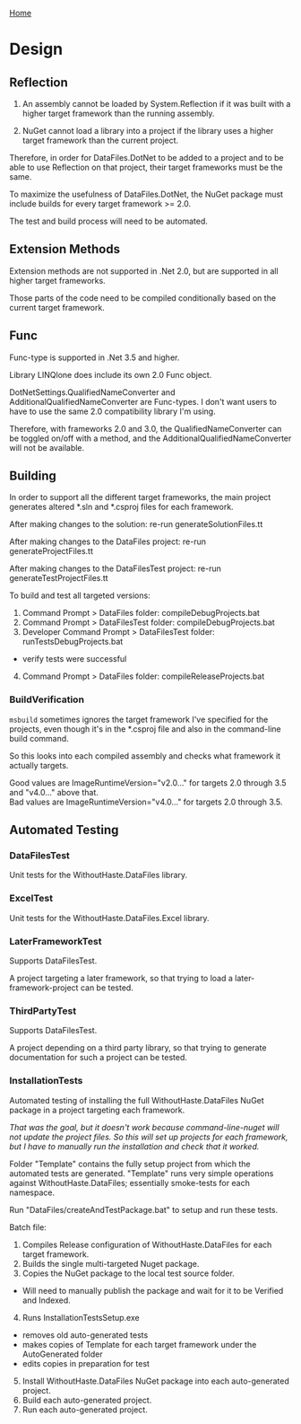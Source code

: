 [Home](README.md)

# Design

## Reflection

1) An assembly cannot be loaded by System.Reflection if it was built with a higher target framework than the running assembly.

2) NuGet cannot load a library into a project if the library uses a higher target framework than the current project.

Therefore, in order for DataFiles.DotNet to be added to a project and to be able to use Reflection on that project, their target frameworks must be the same.

To maximize the usefulness of DataFiles.DotNet, the NuGet package must include builds for every target framework >= 2.0.

The test and build process will need to be automated.

## Extension Methods

Extension methods are not supported in .Net 2.0, but are supported in all higher target frameworks.

Those parts of the code need to be compiled conditionally based on the current target framework.

## Func

Func-type is supported in .Net 3.5 and higher.

Library LINQlone does include its own 2.0 Func object.

DotNetSettings.QualifiedNameConverter and AdditionalQualifiedNameConverter are Func-types. I don't want users to have to use the same 2.0 compatibility library I'm using.

Therefore, with frameworks 2.0 and 3.0, the QualifiedNameConverter can be toggled on/off with a method, and the AdditionalQualifiedNameConverter will not be available.

## Building

In order to support all the different target frameworks, the main project generates altered *.sln and *.csproj files for each framework.

After making changes to the solution: re-run generateSolutionFiles.tt

After making changes to the DataFiles project: re-run generateProjectFiles.tt

After making changes to the DataFilesTest project: re-run generateTestProjectFiles.tt

To build and test all targeted versions:  
1) Command Prompt > DataFiles folder: compileDebugProjects.bat  
2) Command Prompt > DataFilesTest folder: compileDebugProjects.bat  
3) Developer Command Prompt > DataFilesTest folder: runTestsDebugProjects.bat  
- verify tests were successful  
4) Command Prompt > DataFiles folder: compileReleaseProjects.bat  

### BuildVerification

`msbuild` sometimes ignores the target framework I've specified for the projects, even though it's in the *.csproj file and also in the command-line build command.

So this looks into each compiled assembly and checks what framework it actually targets.

Good values are ImageRuntimeVersion="v2.0..." for targets 2.0 through 3.5 and "v4.0..." above that.  
Bad values are ImageRuntimeVersion="v4.0..." for targets 2.0 through 3.5.

## Automated Testing

### DataFilesTest

Unit tests for the WithoutHaste.DataFiles library.

### ExcelTest

Unit tests for the WithoutHaste.DataFiles.Excel library.

### LaterFrameworkTest

Supports DataFilesTest.

A project targeting a later framework, so that trying to load a later-framework-project can be tested.

### ThirdPartyTest

Supports DataFilesTest.

A project depending on a third party library, so that trying to generate documentation for such a project can be tested.

### InstallationTests

Automated testing of installing the full WithoutHaste.DataFiles NuGet package in a project targeting each framework.

_That was the goal, but it doesn't work because command-line-nuget will not update the project files. So this will set up projects for each framework, but I have to manually run the installation and check that it worked._

Folder "Template" contains the fully setup project from which the automated tests are generated. "Template" runs very simple operations against WithoutHaste.DataFiles; essentially smoke-tests for each namespace.

Run "DataFiles/createAndTestPackage.bat" to setup and run these tests.

Batch file:  
1) Compiles Release configuration of WithoutHaste.DataFiles for each target framework.  
2) Builds the single multi-targeted Nuget package.  
3) Copies the NuGet package to the local test source folder.  
- Will need to manually publish the package and wait for it to be Verified and Indexed.
4) Runs InstallationTestsSetup.exe
- removes old auto-generated tests
- makes copies of Template for each target framework under the AutoGenerated folder
- edits copies in preparation for test
5) Install WithoutHaste.DataFiles NuGet package into each auto-generated project.  
6) Build each auto-generated project.  
7) Run each auto-generated project.  
